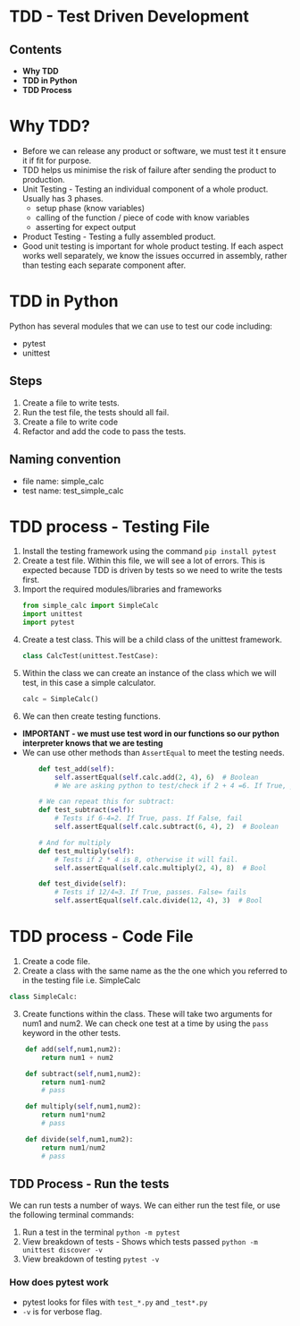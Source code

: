 # TDD - Test Driven Development

## Contents
* **Why TDD**
* **TDD in Python**
* **TDD Process**

# Why TDD?
* Before we can release any product or software, we must test it t ensure it if fit for purpose.
* TDD helps us minimise the risk of failure after sending the product to production.
* Unit Testing - Testing an individual component of a whole product. Usually has 3 phases.
    - setup phase (know variables)
    - calling of the function / piece of code with know variables
    - asserting for expect output
* Product Testing - Testing a fully assembled product.
* Good unit testing is important for whole product testing. If each aspect works well separately, we know the issues occurred in assembly, rather than testing each separate component after.




# TDD in Python
Python has several modules that we can use to test our code including:
* pytest
* unittest
## Steps
1. Create a file to write tests.
2. Run the test file, the tests should all fail.
3. Create a file to write code 
4. Refactor and add the code to pass the tests.
## Naming convention
* file name:  simple_calc
* test name: test_simple_calc

# TDD process - Testing File
1. Install the testing framework using the command
    ```pip install pytest```
2. Create a test file. Within this file, we will see a lot of errors. This is expected because TDD is driven by tests so we need to write the tests first.
3. Import the required modules/libraries and frameworks
    ```python
    from simple_calc import SimpleCalc
    import unittest
    import pytest
    ```
4. Create a test class. This will be a child class of the unittest framework.
    ```python
    class CalcTest(unittest.TestCase):
    ```
5. Within the class we can create an instance of the class which we will test, in this case a simple calculator. 
    ```python
    calc = SimpleCalc()
    ```
6. We can then create testing functions.   
* **IMPORTANT - we must use test word in our functions so our python interpreter knows that we are testing**
* We can use other methods than ```AssertEqual``` to meet the testing needs.
    ```python
        def test_add(self):
            self.assertEqual(self.calc.add(2, 4), 6)  # Boolean
            # We are asking python to test/check if 2 + 4 =6. If True, passes the test, otherwise fails.
    
        # We can repeat this for subtract:
        def test_subtract(self):
            # Tests if 6-4=2. If True, pass. If False, fail
            self.assertEqual(self.calc.subtract(6, 4), 2)  # Boolean
    
        # And for multiply
        def test_multiply(self):
            # Tests if 2 * 4 is 8, otherwise it will fail.
            self.assertEqual(self.calc.multiply(2, 4), 8)  # Bool
    
        def test_divide(self):
            # Tests if 12/4=3. If True, passes. False= fails
            self.assertEqual(self.calc.divide(12, 4), 3)  # Bool
    ```
# TDD process - Code File
1. Create a code file.
2. Create a class with the same name as the the one which you referred to in the testing file i.e. SimpleCalc
```python
class SimpleCalc:
```
3. Create functions within the class. These will take two arguments for num1 and num2. We can check one test at a time by using the ```pass``` keyword in the other tests. 
```python
    def add(self,num1,num2):
        return num1 + num2

    def subtract(self,num1,num2):
        return num1-num2
        # pass

    def multiply(self,num1,num2):
        return num1*num2
        # pass

    def divide(self,num1,num2):
        return num1/num2
        # pass
```

## TDD Process - Run the tests
We can run tests a number of ways. We can either run the test file, or use the following terminal commands:
1. Run a test in the terminal
```python -m pytest```
2. View breakdown of tests - Shows which tests passed
```python -m unittest discover -v```
3. View breakdown of testing
```pytest -v```
### How does pytest work
* pytest looks for files with ```test_*.py``` and ```_test*.py```
* ```-v``` is for verbose flag. 

 
